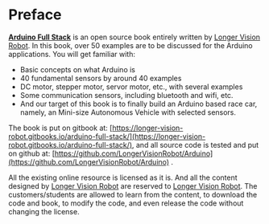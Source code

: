 # Preface

[**Arduino Full Stack**](https://longer-vision-robot.gitbooks.io/arduino-full-stack/) is an open source book entirely written by [Longer Vision Robot](http://www.longervisionrobot.com). In this book, over 50 examples are to be discussed for the Arduino applications. You will get familiar with:

* Basic concepts on what Arduino is
* 40 fundamental sensors by around 40 examples
* DC motor, stepper motor, servor motor, etc., with several examples
* Some communication sensors, including bluetooth and wifi, etc.
* And our target of this book is to finally build an Arduino based race car, namely, an Mini-size Autonomous Vehicle with selected sensors.

The book is put on gitbook at: [https://longer-vision-robot.gitbooks.io/arduino-full-stack/](https://longer-vision-robot.gitbooks.io/arduino-full-stack/), and all source code is tested and put on github at: [https://github.com/LongerVisionRobot/Arduino](https://github.com/LongerVisionRobot/Arduino) .


All the existing online resource is licensed as it is. And all the content designed by [Longer Vision Robot](http://www.longervisionrobot.com) are reserved to [Longer Vision Robot](http://www.longervisionrobot.com). The customers/students are allowed to learn from the content, to download the code and book, to modify the code, and even release the code without changing the license.
